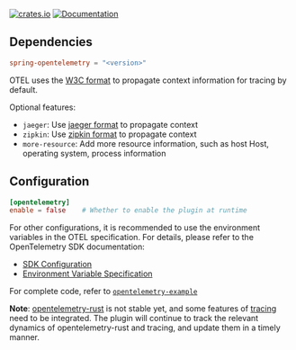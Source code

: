 [![crates.io](https://img.shields.io/crates/v/spring-opentelemetry.svg)](https://crates.io/crates/spring-opentelemetry)
[![Documentation](https://docs.rs/spring-opentelemetry/badge.svg)](https://docs.rs/spring-opentelemetry)

## Dependencies

```toml
spring-opentelemetry = "<version>"
```

OTEL uses the [W3C format](https://github.com/w3c/trace-context) to propagate context information for tracing by default.

Optional features:
* `jaeger`: Use [jaeger format](https://www.jaegertracing.io/docs/1.18/client-libraries/#propagation-format) to propagate context
* `zipkin`: Use [zipkin format](https://github.com/openzipkin/b3-propagation) to propagate context
* `more-resource`: Add more resource information, such as host Host, operating system, process information

## Configuration

```toml
[opentelemetry]
enable = false    # Whether to enable the plugin at runtime
```

For other configurations, it is recommended to use the environment variables in the OTEL specification. For details, please refer to the OpenTelemetry SDK documentation:

* [SDK Configuration](https://opentelemetry.io/docs/languages/sdk-configuration/)
* [Environment Variable Specification](https://opentelemetry.io/docs/specs/otel/configuration/sdk-environment-variables/)

For complete code, refer to [`opentelemetry-example`](https://github.com/spring-rs/spring-rs/tree/master/examples/opentelemetry-example)

**Note**: [opentelemetry-rust](https://github.com/open-telemetry/opentelemetry-rust/issues/1678) is not stable yet, and some features of [tracing](https://github.com/open-telemetry/opentelemetry-rust/issues/1571) need to be integrated. The plugin will continue to track the relevant dynamics of opentelemetry-rust and tracing, and update them in a timely manner.